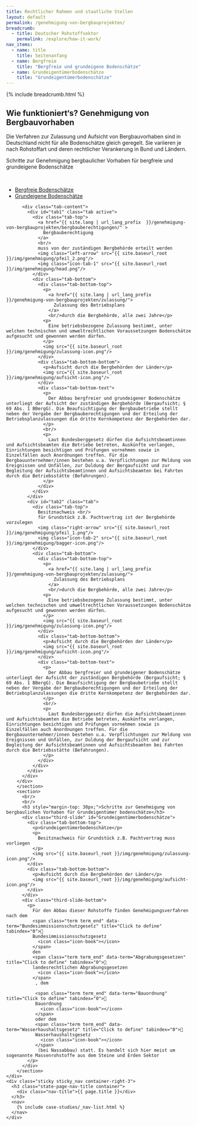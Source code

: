 ```yaml
---
title: Rechtlicher Rahmen und staatliche Stellen
layout: default
permalink: /genehmigung-von-bergbauprojekten/
breadcrumb:
  - title: Deutscher Rohstoffsektor
    permalink: /explore/how-it-work/
nav_items:
  - name: title
    title: Seitenanfang
  - name: Bergfreie
    title: "Bergfreie und grundeigene Bodenschätze"
  - name: Grundeigentümerbodenschätze
    title: "Grundeigentümerbodenschätze"
---
```


<main class="container-page-wrapper layout-state-pages">
  <section class="container" style="position: relative;">
    {% include breadcrumb.html %}
    <h1 id="title">
      Wie funktioniert‘s? Genehmigung von Bergbauvorhaben
    </h1>
    <div class="container-left-9">
      <section id="intro" style="position: relative;">
        <p>
          Die Verfahren zur Zulassung und Aufsicht von Bergbauvorhaben sind in Deutschland nicht für alle Bodenschätze gleich geregelt. Sie variieren je nach Rohstoffart und deren rechtlicher Verankerung in Bund und Ländern.
        </p>
        <p>
          Schritte zur Genehmigung bergbaulicher Vorhaben für bergfreie und grundeigene Bodenschätze
        </p>
        <br/>
        <div class="tabs" id="Bergfreie">
          <ul class="tab-links">
            <li class="active"><a href="#tab1">Bergfreie Bodenschätze</a></li>
            <li><a href="#tab2">Grundeigene Bodenschätze</a></li>
          </ul>

          <div class="tab-content">
            <div id="tab1" class="tab active">
              <div class="tab-top">
                <a href="{{ site.lang | url_lang_prefix  }}/genehmigung-von-bergbauprojekten/bergbauberechtigungen/" >
                  Bergbauberechtigung
                </a>
                <br/>
                muss von der zuständigen Bergbehörde erteilt werden
                <img class="left-arrow" src="{{ site.baseurl_root }}/img/genehmigung/pfeil_2.png"/>
                <img class="icon-tab-1" src="{{ site.baseurl_root }}/img/genehmigung/head.png"/>
              </div>
              <div class="tab-bottom">
                <div class="tab-bottom-top">
                  <p>
                    <a href="{{ site.lang | url_lang_prefix  }}/genehmigung-von-bergbauprojekten/zulassung/">
                      Zulassung des Betriebsplans
                    </a>
                    <br/>durch die Bergbehörde, alle zwei Jahre</p>
                  <p>
                    Eine betriebsbezogene Zulassung bestimmt, unter welchen technischen und umweltrechtlichen Voraussetzungen Bodenschätze aufgesucht und gewonnen werden dürfen.
                  </p>
                  <img src="{{ site.baseurl_root }}/img/genehmigung/zulassung-icon.png"/>
                </div>
                <div class="tab-bottom-bottom">
                  <p>Aufsicht durch die Bergbehörden der Länder</p>
                  <img src="{{ site.baseurl_root }}/img/genehmigung/aufsicht-icon.png"/>
                </div>
                <div class="tab-bottom-text">
                  <p>
                    Der Abbau bergfreier und grundeigener Bodenschätze unterliegt der Aufsicht der zuständigen Bergbehörde (Bergaufsicht; § 69 Abs. 1 BBergG). Die Beaufsichtigung der Bergbaubetriebe stellt neben der Vergabe der Bergbauberechtigungen und der Erteilung der Betriebsplanzulassungen die dritte Kernkompetenz der Bergbehörden dar.
                  </p>
                  <br/>
                  <p>
                    Laut Bundesberggesetz dürfen die Aufsichtsbeamtinnen und Aufsichtsbeamten die Betriebe betreten, Auskünfte verlangen, Einrichtungen besichtigen und Prüfungen vornehmen sowie in Einzelfällen auch Anordnungen treffen. Für die Bergbauunternehmer/innen bestehen u.a. Verpflichtungen zur Meldung von Ereignissen und Unfällen, zur Duldung der Bergaufsicht und zur Begleitung der Aufsichtsbeamtinnen und Aufsichtsbeamten bei Fahrten durch die Betriebsstätte (Befahrungen).
                  </p>
                </div>
              </div>
            </div>
            <div id="tab2" class="tab">
              <div class="tab-top">
                Besitznachweis <br/>
                für Grundstück z.B. Pachtvertrag ist der Bergbehörde vorzulegen
                <img class="right-arrow" src="{{ site.baseurl_root }}/img/genehmigung/pfeil_1.png"/>
                <img class="icon-tab-2" src="{{ site.baseurl_root }}/img/genehmigung/bagger-icon.png"/>
              </div>
              <div class="tab-bottom">
                <div class="tab-bottom-top">
                  <p>
                    <a href="{{ site.lang | url_lang_prefix  }}/genehmigung-von-bergbauprojekten/zulassung/">
                      Zulassung des Betriebsplans
                    </a>
                    <br/>durch die Bergbehörde, alle zwei Jahre</p>
                  <p>
                    Eine betriebsbezogene Zulassung bestimmt, unter welchen technischen und umweltrechtlichen Voraussetzungen Bodenschätze aufgesucht und gewonnen werden dürfen.
                  </p>
                  <img src="{{ site.baseurl_root }}/img/genehmigung/zulassung-icon.png"/>
                </div>
                <div class="tab-bottom-bottom">
                  <p>Aufsicht durch die Bergbehörden der Länder</p>
                  <img src="{{ site.baseurl_root }}/img/genehmigung/aufsicht-icon.png"/>
                </div>
                <div class="tab-bottom-text">
                  <p>
                    Der Abbau bergfreier und grundeigener Bodenschätze unterliegt der Aufsicht der zuständigen Bergbehörde (Bergaufsicht; § 69 Abs. 1 BBergG). Die Beaufsichtigung der Bergbaubetriebe stellt neben der Vergabe der Bergbauberechtigungen und der Erteilung der Betriebsplanzulassungen die dritte Kernkompetenz der Bergbehörden dar.
                  </p>
                  <br/>
                  <p>
                    Laut Bundesberggesetz dürfen die Aufsichtsbeamtinnen und Aufsichtsbeamten die Betriebe betreten, Auskünfte verlangen, Einrichtungen besichtigen und Prüfungen vornehmen sowie in Einzelfällen auch Anordnungen treffen. Für die Bergbauunternehmer/innen bestehen u.a. Verpflichtungen zur Meldung von Ereignissen und Unfällen, zur Duldung der Bergaufsicht und zur Begleitung der Aufsichtsbeamtinnen und Aufsichtsbeamten bei Fahrten durch die Betriebsstätte (Befahrungen).
                  </p>
                </div>
              </div>
            </div>
          </div>
        </div>
        </section>
        <section>
          <br/>
          <br/>
          <h3 style="margin-top: 30px;">Schritte zur Genehmigung von bergbaulichen Vorhaben für Grundeigentümer bodenschätze</h3>
          <div class="third-slide" id="Grundeigentümerbodenschätze">
            <div class="tab-bottom-top">
              <p>Grundeigentümerbodenschätze</p>
              <p>
                Besitznachweis für Grundstück z.B. Pachtvertrag muss vorliegen
              </p>
              <img src="{{ site.baseurl_root }}/img/genehmigung/zulassung-icon.png"/>
            </div>
            <div class="tab-bottom-bottom">
              <p>Aufsicht durch die Bergbehörden der Länder</p>
              <img src="{{ site.baseurl_root }}/img/genehmigung/aufsicht-icon.png"/>
            </div>
          </div>
          <div class="third-slide-bottom">
            <p>
              Für den Abbau dieser Rohstoffe finden Genehmigungsverfahren nach dem
              <span class="term term_end" data-term="Bundesimmissionsschutzgesetz" title="Click to define" tabindex="0">
              Bundesimmissionsschutzgesetz
                <icon class="icon-book"></icon>
              </span>
              den
              <span class="term term_end" data-term="Abgrabungsgesetzen" title="Click to define" tabindex="0">
              landesrechtlichen Abgrabungsgesetzen
                <icon class="icon-book"></icon>
              </span>
               , dem

               <span class="term term_end" data-term="Bauordnung" title="Click to define" tabindex="0">
               Bauordnung
                 <icon class="icon-book"></icon>
               </span>
               oder dem
               <span class="term term_end" data-term="Wasserhaushaltsgesetz" title="Click to define" tabindex="0">
               Wasserhaushaltsgesetz
                 <icon class="icon-book"></icon>
               </span>
                (bei Nassabbau) statt. Es handelt sich hier meist um sogenannte Massenrohstoffe aus dem Steine und Erden Sektor
            </p>
          </div>
        </section>
    </div>
    <div class="sticky sticky_nav container-right-3">
      <h3 class="state-page-nav-title container">
        <div class="nav-title">{{ page.title }}</div>
      </h3>
      <nav>
        {% include case-studies/_nav-list.html %}
      </nav>
    </div>
  </section>
</main>

<script type="text/javascript" src="{{ site.baseurl_root }}/js/lib/static.min.js" charset="utf-8"></script>
<script>
jQuery(document).ready(function() {
    jQuery('.tabs .tab-links a').on('click', function(e)  {
        var currentAttrValue = jQuery(this).attr('href');

        // Show/Hide Tabs
        jQuery('.tabs ' + currentAttrValue).show().siblings().hide();

        // Change/remove current tab to active
        jQuery(this).parent('li').addClass('active').siblings().removeClass('active');

        e.preventDefault();
    });
});
</script>
